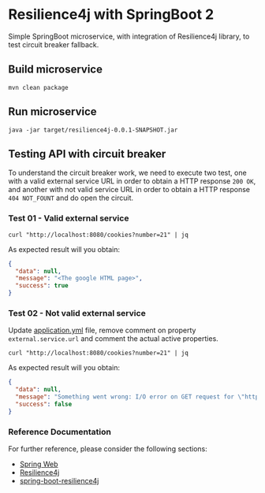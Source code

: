 # Resilience4j with SpringBoot 2

Simple SpringBoot microservice, with integration of Resilience4j library, to test circuit breaker fallback.

## Build microservice

`mvn clean package`

## Run microservice

```shell
java -jar target/resilience4j-0.0.1-SNAPSHOT.jar
```

## Testing API with circuit breaker

To understand the circuit breaker work, we need to execute two test, one with a valid external service URL
in order to obtain a HTTP response `200 OK`, and another with not valid service URL
in order to obtain a HTTP response `404 NOT_FOUNT` and do open the circuit.

### Test 01 - Valid external service

```shell
curl "http://localhost:8080/cookies?number=21" | jq
```

As expected result will you obtain:

```json
{
  "data": null,
  "message": "<The google HTML page>",
  "success": true
}
```

### Test 02 - Not valid external service

Update [application.yml](/src/main/resources/application.yml) file, remove comment on property `external.service.url`
and comment the actual active properties.

```shell
curl "http://localhost:8080/cookies?number=21" | jq
```

As expected result will you obtain:

```json
{
  "data": null,
  "message": "Something went wrong: I/O error on GET request for \"https://www.test-cicuitbraker.fallback\": www.test-cicuitbraker.fallback; nested exception is java.net.UnknownHostException: www.test-cicuitbraker.fallback I'cant give you 21 cookies",
  "success": false
}
```

### Reference Documentation

For further reference, please consider the following sections:

* [Spring Web](https://docs.spring.io/spring-boot/3.4.1/reference/web/servlet.html)
* [Resilience4j](https://resilience4j.readme.io/docs/getting-started)
* [spring-boot-resilience4j](https://www.baeldung.com/spring-boot-resilience4j)
